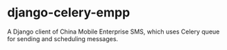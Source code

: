 django-celery-empp
==================

A Django client of China Mobile Enterprise SMS, which uses Celery queue for sending and scheduling messages.